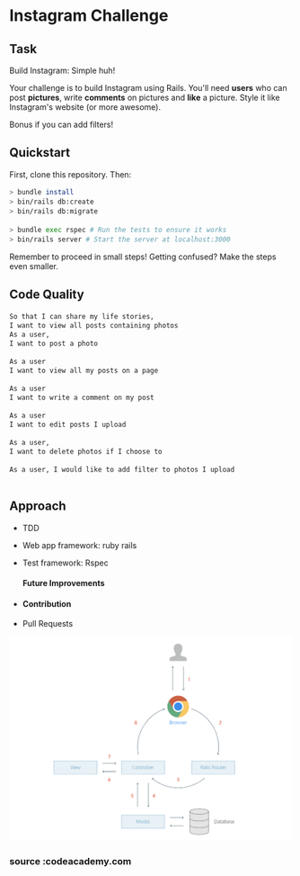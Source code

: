 Instagram Challenge
===================



## Task

Build Instagram: Simple huh!

Your challenge is to build Instagram using Rails. You'll need **users** who can post **pictures**, write **comments** on pictures and **like** a picture. Style it like Instagram's website (or more awesome).

Bonus if you can add filters!


## Quickstart

First, clone this repository. Then:

```bash
> bundle install
> bin/rails db:create
> bin/rails db:migrate

> bundle exec rspec # Run the tests to ensure it works
> bin/rails server # Start the server at localhost:3000
```


Remember to proceed in small steps! Getting confused? Make the steps even smaller.

## Code Quality


```
So that I can share my life stories,  
I want to view all posts containing photos
As a user, 
I want to post a photo 

As a user 
I want to view all my posts on a page

As a user  
I want to write a comment on my post

As a user
I want to edit posts I upload

As a user, 
I want to delete photos if I choose to 

As a user, I would like to add filter to photos I upload 


```
## Approach

- TDD
- Web app framework: ruby rails
- Test framework: Rspec

  #### Future Improvements
- 
  #### Contribution
- Pull Requests

![cycle](docs/images/rails_cycle.png "rails_cycle")
### source :codeacademy.com